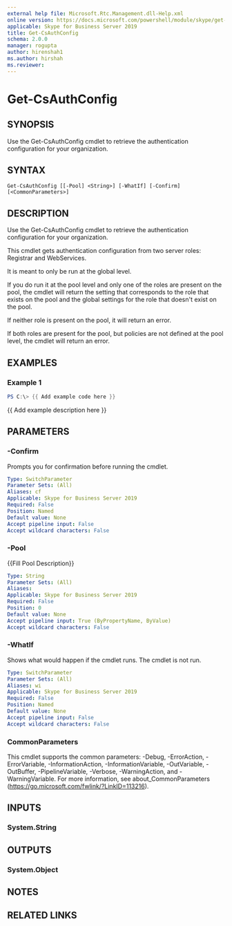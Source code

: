 ```yaml
---
external help file: Microsoft.Rtc.Management.dll-Help.xml
online version: https://docs.microsoft.com/powershell/module/skype/get-csauthconfig
applicable: Skype for Business Server 2019
title: Get-CsAuthConfig
schema: 2.0.0
manager: rogupta
author: hirenshah1
ms.author: hirshah
ms.reviewer:
---
```


# Get-CsAuthConfig

## SYNOPSIS
Use the Get-CsAuthConfig cmdlet to retrieve the authentication configuration for your organization.

## SYNTAX

```
Get-CsAuthConfig [[-Pool] <String>] [-WhatIf] [-Confirm] [<CommonParameters>]
```

## DESCRIPTION
Use the Get-CsAuthConfig cmdlet to retrieve the authentication configuration for your organization.

This cmdlet gets authentication configuration from two server roles: Registrar and WebServices.

It is meant to only be run at the global level.

If you do run it at the pool level and only one of the roles are present on the pool, the cmdlet will return the setting that corresponds to the role that exists on the pool and the global settings for the role that doesn't exist on the pool.

If neither role is present on the pool, it will return an error.

If both roles are present for the pool, but policies are not defined at the pool level, the cmdlet will return an error.

## EXAMPLES

### Example 1
```powershell
PS C:\> {{ Add example code here }}
```

{{ Add example description here }}

## PARAMETERS

### -Confirm
Prompts you for confirmation before running the cmdlet.

```yaml
Type: SwitchParameter
Parameter Sets: (All)
Aliases: cf
Applicable: Skype for Business Server 2019
Required: False
Position: Named
Default value: None
Accept pipeline input: False
Accept wildcard characters: False
```

### -Pool
{{Fill Pool Description}}

```yaml
Type: String
Parameter Sets: (All)
Aliases:
Applicable: Skype for Business Server 2019
Required: False
Position: 0
Default value: None
Accept pipeline input: True (ByPropertyName, ByValue)
Accept wildcard characters: False
```

### -WhatIf
Shows what would happen if the cmdlet runs.
The cmdlet is not run.

```yaml
Type: SwitchParameter
Parameter Sets: (All)
Aliases: wi
Applicable: Skype for Business Server 2019
Required: False
Position: Named
Default value: None
Accept pipeline input: False
Accept wildcard characters: False
```

### CommonParameters
This cmdlet supports the common parameters: -Debug, -ErrorAction, -ErrorVariable, -InformationAction, -InformationVariable, -OutVariable, -OutBuffer, -PipelineVariable, -Verbose, -WarningAction, and -WarningVariable.
For more information, see about_CommonParameters (https://go.microsoft.com/fwlink/?LinkID=113216).

## INPUTS

### System.String

## OUTPUTS

### System.Object
## NOTES

## RELATED LINKS
